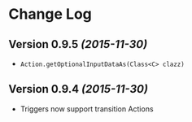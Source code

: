 Change Log
==========

Version 0.9.5 *(2015-11-30)*
----------------------------

 * `Action.getOptionalInputDataAs(Class<C> clazz)`


Version 0.9.4 *(2015-11-30)*
----------------------------

 * Triggers now support transition Actions